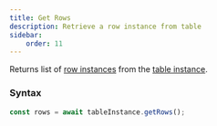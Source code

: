 ```yaml
---
title: Get Rows
description: Retrieve a row instance from table
sidebar:
    order: 11
---
```


Returns list of [row instances](/lcnc-sdk-js/form/table/row/) from the
[table instance](/lcnc-sdk-js/form/gettable/).

### Syntax

```js
const rows = await tableInstance.getRows();
```
